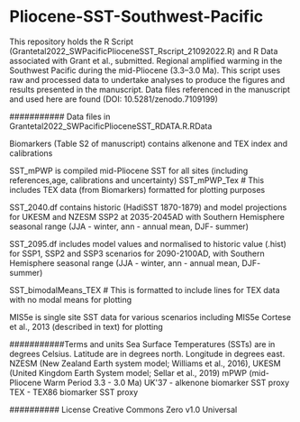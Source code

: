 # Pliocene-SST-Southwest-Pacific
This repository holds the R Script (Grantetal2022_SWPacificPlioceneSST_Rscript_21092022.R) and R Data associated with  Grant et al., submitted. Regional amplified warming in the Southwest Pacific during the mid-Pliocene (3.3–3.0 Ma).  This script uses raw and processed data to undertake analyses to produce the figures and results presented in the manuscript. Data files referenced in the manuscript and used here are found (DOI: 10.5281/zenodo.7109199)

########### Data files in Grantetal2022_SWPacificPlioceneSST_RDATA.R.RData

Biomarkers (Table S2 of manuscript) contains alkenone and TEX index and calibrations

SST_mPWP is compiled mid-Pliocene SST for all sites (including references,age, calibrations and uncertainty)
SST_mPWP_Tex # This includes TEX data (from Biomarkers) formatted for plotting purposes 


SST_2040.df contains historic (HadiSST 1870-1879) and model projections for UKESM and NZESM SSP2 
at 2035-2045AD with Southern Hemisphere seasonal range (JJA - winter, ann - annual mean, DJF- summer)

SST_2095.df includes model values and normalised to historic value (.hist) for SSP1, SSP2 and SSP3 scenarios for 2090-2100AD,
with Southern Hemisphere seasonal range (JJA - winter, ann - annual mean, DJF- summer)

SST_bimodalMeans_TEX # This is formatted to include lines for TEX data with no modal means for plotting

MIS5e is single site SST data for various scenarios including MIS5e Cortese et al., 2013 (described in text) for plotting 

###########Terms and units
Sea Surface Temperatures (SSTs) are in degrees Celsius. 
 Latitude are in degrees north. Longitude in degrees east.
 NZESM (New Zealand Earth system model; Williams et al., 2016), UKESM (United Kingdom Earth System model; Sellar et al., 2019)
mPWP (mid-Pliocene Warm Period 3.3 - 3.0 Ma)
UK'37 - alkenone biomarker SST proxy 
TEX - TEX86 biomarker SST proxy

########## License 
Creative Commons Zero v1.0 Universal


